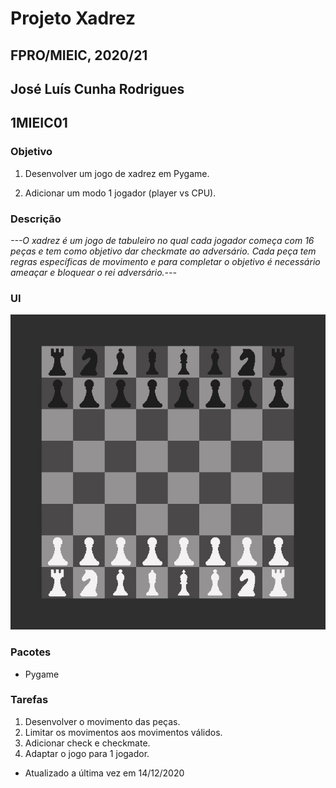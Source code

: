 # Projeto Xadrez
## FPRO/MIEIC, 2020/21
## José Luís Cunha Rodrigues
## 1MIEIC01

### Objetivo

1. Desenvolver um jogo de xadrez em Pygame.

2. Adicionar um modo 1 jogador (player vs CPU).

### Descrição

*---O xadrez é um jogo de tabuleiro no qual cada jogador começa com 16 peças e tem como objetivo dar checkmate ao adversário. Cada peça tem regras específicas de movimento e para completar o objetivo é necessário ameaçar e bloquear o rei adversário.---*

### UI

![UI](https://github.com/jlcrodrigues/chess/blob/main/chessui.jpg)

### Pacotes

- Pygame

### Tarefas

1. Desenvolver o movimento das peças.
2. Limitar os movimentos aos movimentos válidos.
3. Adicionar check e checkmate.
4. Adaptar o jogo para 1 jogador.

- Atualizado a última vez em 14/12/2020
